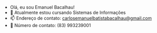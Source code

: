 - Olá, eu sou Emanuel Bacalhau!
- 👀 Atualmente estou cursando Sistemas de Informações
- 📫 Endereço de contato: carlosemanuelbatistabacalhau@gmail.com
- :speech_balloon: Número de contato: (83) 993239001
